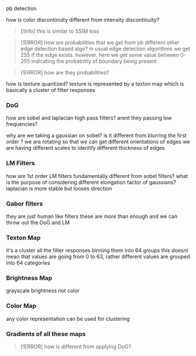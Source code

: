 pb detection

how is color discontinuity different from intensity discontinuity? 
>[!Info]
>this is similar to SSIM loss

>[!ERROR]
>how are probabilities that we get from pb different other edge detection based algo? 
>in usual edge detection algorithms we get 255 if the edge exists. however, here we get some value between 0-255 indicating the probability of boundary being present


>[!ERROR]
>how are they probabilities?
>

how is texture quantized? 
texture is represented by a texton map which is basically a cluster of filter responses

### DoG
how are sobel and laplacian high pass filters? arent they passing low frequencies? 

why are we taking a gaussian on sobel? 
	is it different from blurring the first order ? 
we are rotating so that we can get different orientations of edges
we are having different scales to identify different thickness of edges

### LM Filters 
how are 1st order LM filters fundamentally different from sobel filters? 
what is the purpose of considering different elongation factor of gaussians? 
laplacian is more stable but looses direction

### Gabor filters
they are just human like filters
these are more than enough and we can throw out the DoG and LM

### Texton Map 
it's a cluster all the filter responses 
binning them into 64 groups
	this doesnt mean that values are going from 0 to 63, rather different values are grouped into 64 categories 

### Brightness Map
grayscale brightness not color 

### Color Map
any color representation can be used for clustering


### Gradients of all these maps
>[!ERROR]
>how is different from applying DoG?
